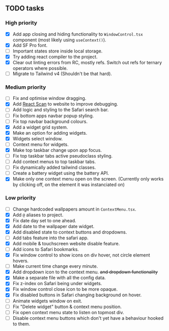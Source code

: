 ## TODO tasks

### High priority

- [x] Add app closing and hiding functionality to `WindowControl.tsx` component (most likely using `useContext()`).
- [x] Add SF Pro font.
- [ ] Important states store inside local storage.
- [x] Try adding react compiler to the project.
- [x] Clear out linting errors from RC, mostly refs. Switch out refs for ternary operators where possible.
- [ ] Migrate to Tailwind v4 (Shouldn't be that hard).

### Medium priority

- [ ] Fix and optimise window dragging.
- [x] Add [React Scan](https://github.com/aidenybai/react-scan) to website to improve debugging.
- [ ] Add logic and styling to the Safari search bar.
- [ ] Fix bottom apps navbar popup styling.
- [ ] Fix top navbar background colours.
- [x] Add a widget grid system.
- [x] Make an option for adding widgets.
- [x] Widgets select window.
- [ ] Context menu for widgets.
- [x] Make top taskbar change upon app focus.
- [ ] Fix top taskbar tabs active pseudoclass styling.
- [ ] Add context menus to top taskbar tabs.
- [ ] Fix dynamically added tailwind classes.
- [ ] Create a battery widget using the battery API.
- [x] Make only one context menu open on the screen. (Currently only works by clicking off, on the element it was instanciated on)

### Low priority

- [ ] Change hardcoded wallpapers amount in `ContextMenu.tsx`.
- [x] Add `@` aliases to project.
- [x] Fix date day set to one ahead.
- [x] Add date to the wallpaper date widget.
- [x] Add disabled state to context buttons and dropdowns.
- [ ] Add tabs feature into the safari app.
- [x] Add mobile & touchscreen website disable feature.
- [ ] Add icons to Safari bookmarks.
- [x] Fix window control to show icons on div hover, not circle element hovers.
- [ ] Make current time change every minute.
- [x] Add dropdown icon to the context menu. ~~and dropdown functionality~~
- [x] Make a separate file with all the config data.
- [x] Fix z-index on Safari being under widgets.
- [x] Fix window control close icon to be more opaque.
- [x] Fix disabled buttons in Safari changing background on hover.
- [ ] Animate widgets window on exit.
- [ ] Fix "Delete widget" button & context menu position.
- [ ] Fix open context menu state to listen on topmost div.
- [ ] Disable context menu buttons which don't yet have a behaviour hooked to them.